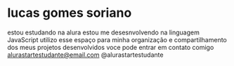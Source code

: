 # lucas gomes soriano
estou estudando na alura
estou me desesnvolvendo na linguagem JavaScript
utilizo esse espaço para minha organização e compartilhamento dos meus projetos desenvolvidos
voce pode entrar em contato comigo
alurastartestudante@email.com
@alurastartestudante
